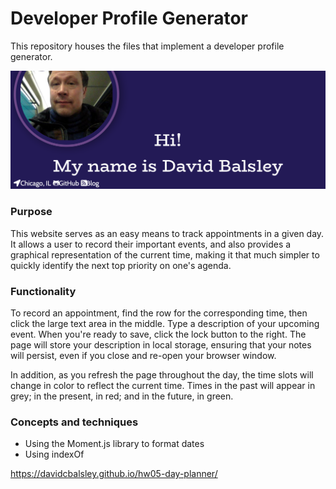 # Developer Profile Generator
This repository houses the files that implement a developer profile generator.

![Screenshot for developer profile generator](src/images/profile-screenshot.png)

### Purpose

This website serves as an easy means to track appointments in a given day. It allows a user to record their important events, and also provides a graphical representation of the current time, making it that much simpler to quickly identify the next top priority on one's agenda.

### Functionality

To record an appointment, find the row for the corresponding time, then click the large text area in the middle. Type a description of your upcoming event. When you're ready to save, click the lock button to the right. The page will store your description in local storage, ensuring that your notes will persist, even if you close and re-open your browser window.

In addition, as you refresh the page throughout the day, the time slots will change in color to reflect the current time. Times in the past will appear in grey; in the present, in red; and in the future, in green.

### Concepts and techniques
* Using the Moment.js library to format dates
* Using indexOf

https://davidcbalsley.github.io/hw05-day-planner/
